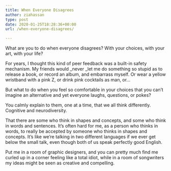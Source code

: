 ```yaml
---
title: When Everyone Disagrees
author: ziahassan
type: post
date: 2020-01-25T18:28:36+00:00
url: /when-everyone-disagrees/

---
```

What are you to do when everyone disagrees? With your choices, with your art, with your life?

For years, I thought this kind of peer feedback was a built-in safety mechanism. My friends would _never _let me do something so stupid as to release a book, or record an album, and embarrass myself. Or wear a yellow wristband with a pink Z, or drink pink cocktails as man, or&#8230;

But what to do when you feel so comfortable in your choices that you can’t imagine an alternative and yet everyone laughs, questions, or pokes?

You calmly explain to them, one at a time, that we all think differently. Cognitive and neurodiversity.

That there are some who think in shapes and concepts, and some who think in words and sentences. It’s often hard for me, as a person who thinks in words, to really be accepted by someone who thinks in shapes and concepts. It’s like we’re talking in two different languages if we ever get below the small talk, even though both of us speak perfectly good English.

Put me in a room of graphic designers, and you can pretty much find me curled up in a corner feeling like a total idiot, while in a room of songwriters my ideas might be seen as creative and compelling.